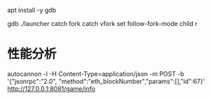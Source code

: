 apt install -y gdb

gdb ./launcher
catch fork
catch vfork
set follow-fork-mode child
r



# 性能分析
autocannon -l -H Content-Type=application/json -m POST -b '{"jsonrpc":"2.0", "method":"eth_blockNumber","params":[],"id":67}' http://127.0.0.1:8081/game/info
